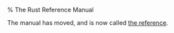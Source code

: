 % The Rust Reference Manual

The manual has moved, and is now called [the reference](https://github.com/rust-lang-nursery/reference).
